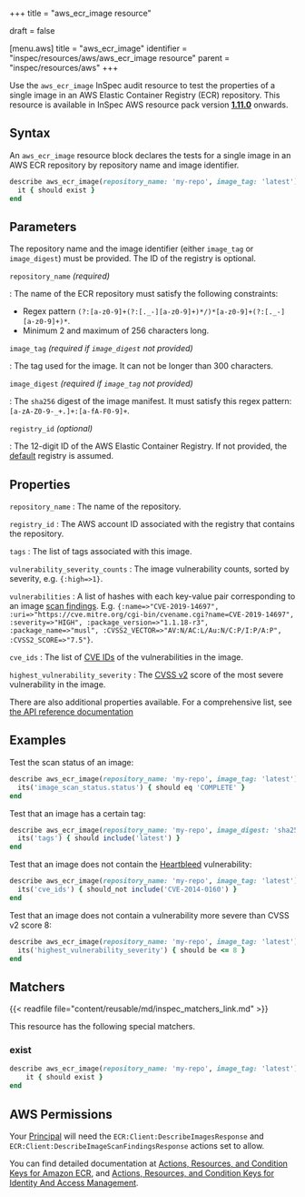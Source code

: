 +++
title = "aws_ecr_image resource"

draft = false


[menu.aws]
title = "aws_ecr_image"
identifier = "inspec/resources/aws/aws_ecr_image resource"
parent = "inspec/resources/aws"
+++

Use the `aws_ecr_image` InSpec audit resource to test the properties of a single image in an AWS Elastic Container Registry (ECR) repository.
This resource is available in InSpec AWS resource pack version **[1.11.0](https://github.com/inspec/inspec-aws/releases/tag/v1.11.0)** onwards.

## Syntax

An `aws_ecr_image` resource block declares the tests for a single image in an AWS ECR repository by repository name and image identifier.

```ruby
describe aws_ecr_image(repository_name: 'my-repo', image_tag: 'latest') do
  it { should exist }
end
```

## Parameters

The repository name and the image identifier (either `image_tag` or `image_digest`) must be provided. The ID of the registry is optional.

`repository_name` _(required)_

: The name of the ECR repository must satisfy the following constraints:

- Regex pattern `(?:[a-z0-9]+(?:[._-][a-z0-9]+)*/)*[a-z0-9]+(?:[._-][a-z0-9]+)*`.
- Minimum 2 and maximum of 256 characters long.

`image_tag` _(required if `image_digest` not provided)_

: The tag used for the image. It can not be longer than 300 characters.

`image_digest` _(required if `image_tag` not provided)_

: The `sha256` digest of the image manifest. It must satisfy this regex pattern: `[a-zA-Z0-9-_+.]+:[a-fA-F0-9]+`.

`registry_id` _(optional)_

: The 12-digit ID of the AWS Elastic Container Registry. If not provided, the [default](https://docs.aws.amazon.com/AmazonECR/latest/APIReference/API_DescribeRepositories.html) registry is assumed.  

## Properties

`repository_name`
: The name of the repository.

`registry_id`
: The AWS account ID associated with the registry that contains the repository.

`tags`
: The list of tags associated with this image.

`vulnerability_severity_counts`
: The image vulnerability counts, sorted by severity, e.g. `{:high=>1}`.

`vulnerabilities`
: A list of hashes with each key-value pair corresponding to an image [scan findings](https://docs.aws.amazon.com/AmazonECR/latest/APIReference/API_ImageScanFinding.html). E.g. `{:name=>"CVE-2019-14697", :uri=>"https://cve.mitre.org/cgi-bin/cvename.cgi?name=CVE-2019-14697", :severity=>"HIGH", :package_version=>"1.1.18-r3", :package_name=>"musl", :CVSS2_VECTOR=>"AV:N/AC:L/Au:N/C:P/I:P/A:P", :CVSS2_SCORE=>"7.5"}`.

`cve_ids`
: The list of [CVE IDs](https://cve.mitre.org/cve/identifiers/) of the vulnerabilities in the image.

`highest_vulnerability_severity`
: The [CVSS v2](https://www.first.org/cvss/v2/guide) score of the most severe vulnerability in the image.

There are also additional properties available. For a comprehensive list, see [the API reference documentation](https://docs.aws.amazon.com/AmazonECR/latest/APIReference/API_ImageDetail.html)

## Examples

Test the scan status of an image:

```ruby
describe aws_ecr_image(repository_name: 'my-repo', image_tag: 'latest') do
  its('image_scan_status.status') { should eq 'COMPLETE' }
end
```

Test that an image has a certain tag:

```ruby
describe aws_ecr_image(repository_name: 'my-repo', image_digest: 'sha256:687fba9b76554c8dea4c40fed4144011f29b8e1d5db5f2fc976c64ed31894967') do
  its('tags') { should include('latest') }
end
```

Test that an image does not contain the [Heartbleed](https://heartbleed.com/) vulnerability:

```ruby
describe aws_ecr_image(repository_name: 'my-repo', image_tag: 'latest') do
  its('cve_ids') { should_not include('CVE-2014-0160') }
end
```

Test that an image does not contain a vulnerability more severe than CVSS v2 score 8:

```ruby
describe aws_ecr_image(repository_name: 'my-repo', image_tag: 'latest') do
  its('highest_vulnerability_severity') { should be <= 8 }
end    
```

## Matchers

{{< readfile file="content/reusable/md/inspec_matchers_link.md" >}}

This resource has the following special matchers.

### exist

```ruby
describe aws_ecr_image(repository_name: 'my-repo', image_tag: 'latest') do
    it { should exist }
end
```

## AWS Permissions

Your [Principal](https://docs.aws.amazon.com/IAM/latest/UserGuide/intro-structure.html#intro-structure-principal) will need the `ECR:Client:DescribeImagesResponse` and `ECR:Client:DescribeImageScanFindingsResponse` actions set to allow.

You can find detailed documentation at [Actions, Resources, and Condition Keys for Amazon ECR](https://docs.aws.amazon.com/AmazonECR/latest/APIReference/API_Operations.html), and [Actions, Resources, and Condition Keys for Identity And Access Management](https://docs.aws.amazon.com/IAM/latest/UserGuide/list_identityandaccessmanagement.html).

